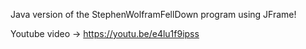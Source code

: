 Java version of the StephenWolframFellDown program using JFrame!

Youtube video -> https://youtu.be/e4lu1f9ipss